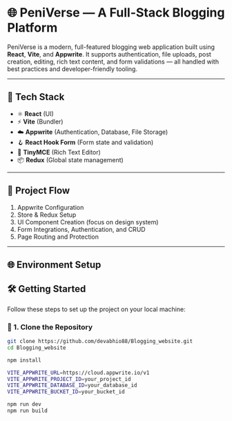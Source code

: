 # 🌐 PeniVerse — A Full-Stack Blogging Platform

PeniVerse is a modern, full-featured blogging web application built using **React**, **Vite**, and **Appwrite**. It supports authentication, file uploads, post creation, editing, rich text content, and form validations — all handled with best practices and developer-friendly tooling.

---

## 🔧 Tech Stack

- ⚛️ **React** (UI)
- ⚡ **Vite** (Bundler)
- ☁️ **Appwrite** (Authentication, Database, File Storage)
- 🪝 **React Hook Form** (Form state and validation)
- 📝 **TinyMCE** (Rich Text Editor)
- 📦 **Redux** (Global state management)

---

## 🔁 Project Flow

1. Appwrite Configuration
2. Store & Redux Setup
3. UI Component Creation (focus on design system)
4. Form Integrations, Authentication, and CRUD
5. Page Routing and Protection

---

## 🌐 Environment Setup

## 🛠 Getting Started

Follow these steps to set up the project on your local machine:

### 🔽 1. Clone the Repository

```bash
git clone https://github.com/devabhio88/Blogging_website.git
cd Blogging_website

npm install

VITE_APPWRITE_URL=https://cloud.appwrite.io/v1
VITE_APPWRITE_PROJECT_ID=your_project_id
VITE_APPWRITE_DATABASE_ID=your_database_id
VITE_APPWRITE_BUCKET_ID=your_bucket_id

npm run dev
npm run build

